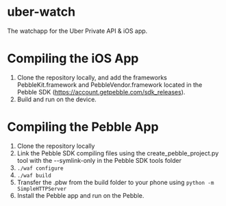 uber-watch
==========

The watchapp for the Uber Private API &amp; iOS app.  

Compiling the iOS App
==========

1. Clone the repository locally, and add the frameworks PebbleKit.framework and PebbleVendor.framework located in the Pebble SDK (https://account.getpebble.com/sdk_releases).
2. Build and run on the device.

Compiling the Pebble App
==========

1. Clone the repository locally
2. Link the Pebble SDK compiling files using the create_pebble_project.py tool with the --symlink-only  in the Pebble SDK tools folder 
3. `./waf configure`
4. `./waf build`
5. Transfer the .pbw from the build folder to your phone using `python -m SimpleHTTPServer`
6. Install the Pebble app and run on the Pebble.

